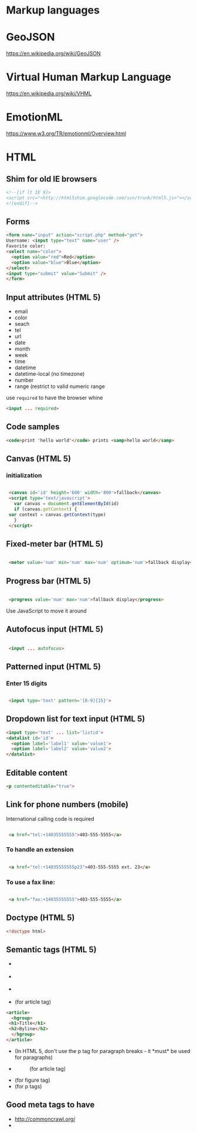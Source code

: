 # Markup languages

# GeoJSON

https://en.wikipedia.org/wiki/GeoJSON

# Virtual Human Markup Language
https://en.wikipedia.org/wiki/VHML

# EmotionML
https://www.w3.org/TR/emotionml/Overview.html

# HTML

## Shim for old IE browsers

```html
<!--[if lt IE 9]>
<script src="<http://html5shim.googlecode.com/svn/trunk/html5.js>"></script>
<![endif]-->
```

Forms
-----

```html
<form name="input" action="script.php" method="get">
Username: <input type="text" name="user" />
Favorite color:
<select name="color">
  <option value="red">Red</option>
  <option value="blue">Blue</option>
</select>
<input type="submit" value="Submit" />
</form>
```

Input attributes (HTML 5)
-------------------------


* email
* color
* seach
* tel
* url
* date
* month
* week
* time
* datetime
* datetime-local (no timezone)
* number
* range (restrict to valid numeric range


use `required` to have the browser whine

```html
<input ... required>
```

Code samples
------------

```html
<code>print 'hello world'</code> prints <samp>hello world</samp>
```

Canvas (HTML 5)
---------------


### initialization

```html

 <canvas id='id' height='600' width='800'>fallback</canvas>
 <script type='text/javascript'>
   var canvas = document.getElementById(id)
   if (canvas.getContext) {
 var context = canvas.getContext(type)
   }
 </script>
```

Fixed-meter bar (HTML 5)
------------------------

```html

 <meter value='num' min='num' max='num' optimum='num'>fallback display</meter>
```

Progress bar (HTML 5)
---------------------

```html

 <progress value='num' max='num'>fallback display</progress>
```

Use JavaScript to move it around

Autofocus input (HTML 5)
------------------------

```html
 
 <input ... autofocus>
```

Patterned input (HTML 5)
------------------------

### Enter 15 digits

```html

 <input type='text' pattern='[0-9]{15}'>
```

Dropdown list for text input (HTML 5)
-------------------------------------

```html
<input type='text' ... list='listid'>
<datalist id='id'>
  <option label='label1' value='value1'>
  <option label='label2' value='value2'>
</datalist>
```

Editable content
----------------

```html
<p contenteditable="true">
```

Link for phone numbers (mobile)
-------------------------------

International calling code is required

```html

 <a href="tel:+14035555555">403-555-5555</a>
```

### To handle an extension

```html

 <a href="tel:+14035555555p23">403-555-5555 ext. 23</a>
```

### To use a fax line:

```html

 <a href="fax:+14035555555">403-555-5555</a>
```

Doctype (HTML 5)
----------------

```html
<!doctype html>
```

Semantic tags (HTML 5)
----------------------

* <section>
* <nav>
* <article>
* <hgroup> (for article tag)


```html
<article>
  <hgroup>
 <h1>Title</h1>
 <h2>Byline</h2>
  </hgroup>
</article>
```

* <p> (In HTML 5, don't use the p tag for paragraph breaks - it *must* be used for paragraphs)
* <figure> (for article tag)
* <figcaption> (for figure tag)
* <aside> (for p tags)


Good meta tags to have
----------------------

* <http://commoncrawl.org/>
* <title> - up to 70 characters of relevant text
* <meta name=”description” content=”155 characters of message matching text”>
* <link rel=”author” href=”<https://plus.google.com/[YOUR> PERSONAL G+ PROFILE HERE]”/>
* <a href=”<https://plus.google.com/[YOUR> PERSONAL G+ PROFILE NUMBER]” rel=”me”>Me on Google+</a>
* <link rel=”publisher” href=”<https://plus.google.com/[YOUR> BUSINESS G+ PROFILE HERE]”/>
* [OpenGraph](web_programming/opengraph.md)
* [Web Services:Twitter](twitter.md)


<http://www.iacquire.com/blog/18-meta-tags-every-webpage-should-have-in-2013>

HTML entities for accents
-------------------------

Modifier   | Example | HTML
---        | ---     | ---
Grave      | à       | &agrave;
Acute      | á       | &aacute;
Circumflex | â       | &acirc;
Tilde      | ã       | &atilde;
Umlaut     | ä       | &auml;
Cedil      | ç       | &ccedil;




HAML

<http://haml.info>

## Install

```bash
gem install haml
```

## Syntax Cheatsheet

```haml
-# This is a comment line, !!! 5 does the HTML 5 doctype
!!! 5
%html
  %head
    %meta{:charset => "utf-8"}
    %title Demo HAML page
  %body
    -# you can use . or # instead of %div if you're using a div tag
    #shorthand
    %div#content
    = haml :footer
```


# Markdown

## Headings

1 to 6 # symbols

## Emphasis

```markdown
*This text will be italic*
_This will also be italic_
**This text will be bold**
__This will also be bold__
_You **can** combine them_
~~This line is using a strikethrough~~
```

## Comments

Use `<!---` and `-->`, doesn't work for inline comments

## Links

```markdown
<http://example.com> - automatic
[Example](<http://example.com>)
```



# reStructuredText

## Convert rst to HTML

```bash
rst2html FILE ...
```

## Syntax cheatsheet

```rst
*italics*
**bold**
``fixed-space literal``
.. comment
```


# xml

## Prettify

```bash
tidy -xml -i -m [file]
```

## XMLLint

```bash
# Check XML file is well-formed
xmllint --noout $FILE

# Check XML file against local DTD file
xmllint --noout --dtdvalid ./local.dtd $FILE
```

- <http://www.xmlsoft.org/>


# LaTeX

## adding quotes

```tex
\begin{quote}
...
\end{quote}
```

## Cheatsheet

```tex
\documentclass{book}
\begin{document}
\maketitle
\end{document}
```

## bibtex

```tex
% Add to the preamble:
% Load biblatex package
\usepackage{biblatex}
% Load bibTeX file
\addbibresource{file.bib}
% Add a citation somewhere in your file
Blah blah \autocite{<key>}
% In the backmatter,
\printbibliography
```

## document classes

* book
* article
* report
* letter
* slides

## ePub

* <https://www.tug.org/TUGboat/tb32-3/tb102rishi.pdf>
* <http://pandoc.org/>
* <https://tex2ebook.wordpress.com/>


## installing on Fedora

* texlive
* pdflatex
* texlive-xetex
* texlive-cm
* texlive-hyphen-base
* texlive-mfware

## Add a draft watermark

```tex
\usepackage{draftwatermark}
\SetWatermarkText{Draft}
```

## Tables

```tex
\begin{tabular}{||c || c | c ||}
\hline
Foo? & Column A & Column B
\hline
Bar & Yes & No
\hline
Bax & No & Yes
\hline
\end{tabular}
```


# RSS

## Wordpress

http://wp.example.org/feed

## Blogger / blogspot
* Atom 1.0: https://blogname.blogspot.com/feeds/posts/default
* RSS 2.0: https://blogname.blogspot.com/feeds/posts/default?alt=rss


# EPUB files

<http://code.google.com/p/epubcheck/>


 zip -X ../spm.epub mimetype css/style.css META-INF/container.xml book.ncx book.opf solplayaymar.xhtml


* ERROR: /media/UDISK/spm.epub: mimetype entry missing or not the first in archive
  * It is what it sounds like. When you create your zip archive, the first one in has to be the mimetype file.
* ERROR: /media/UDISK/spm.epub: extra field length for first filename must be 0, but was 28
  * When you run zip, use the -X argument so that there's no timestamps, etc. These are the 'extra fields'



# ASN.1 (Abstract Syntax Notation One)

https://en.wikipedia.org/wiki/Abstract_Syntax_Notation_One

Visually similar to Augmented Backus-Naur form, but is for data structures, not
syntax.


# SAML
Security Assertion Markup Language
https://samltest.id/
